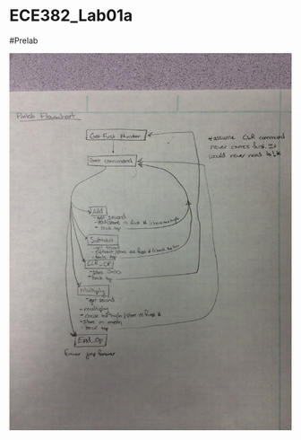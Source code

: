 ECE382_Lab01a
=============


#Prelab

![alt tag](https://raw.githubusercontent.com/JohnTerragnoli/ECE382_Lab01/master/Flowchart.JPG "Flowchart")


